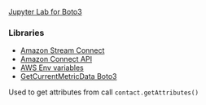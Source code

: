 [Jupyter Lab for Boto3](https://labnotebook.mooo.com/lab/tree/play/amazon_connect.ipynb)
### Libraries
- [Amazon Stream Connect](https://github.com/amazon-connect/amazon-connect-streams/blob/master/Documentation.md#connectcore)
- [Amazon Connect API](https://docs.aws.amazon.com/connect/latest/APIReference/Welcome.html)
- [AWS Env variables](https://docs.aws.amazon.com/cli/latest/userguide/cli-configure-envvars.html)
- [GetCurrentMetricData Boto3](https://docs.aws.amazon.com/connect/latest/APIReference/API_GetCurrentMetricData.html)

Used to get attributes from call
```contact.getAttributes()```